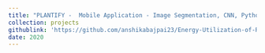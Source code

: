 ```yaml
---
title: "PLANTIFY -  Mobile Application - Image Segmentation, CNN, Python"
collection: projects
githublink: 'https://github.com/anshikabajpai23/Energy-Utilization-of-Rooftops-In-Urban-Areas'
date: 2020
---
```

